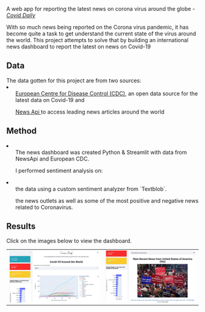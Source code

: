 A web app for reporting the latest news on corona virus around the globe - [*Covid Daily*](https://secure-sierra-43846.herokuapp.com)

With so much news being reported on the Corona virus pandemic, it has become quite a task to get understand the current state of the virus around the world. This project attempts to solve that by building an international news dashboard to report the latest on news on Covid-19

<h2> Data </h2>
The data gotten for this project are from two sources:
<li> 
  <ol> <a href= "https://opendata.ecdc.europa.eu/covid19/casedistribution/csv"> European Centre for Disease Control (CDC)</a>, an open data source for the latest data on Covid-19 and  </ol>
  <ol> <a href= "https://newsapi.org/"> News Api </a> to access leading news articles around the world </ol>
</li>

<h2> Method </h2>
<li>
  <ul>The news dashboard was created Python & Streamlit with data from NewsApi and European CDC. </ul>
  <ul> I performed sentiment analysis on: </ul>
    <li> <ul>the data using a custom sentiment analyzer from `Textblob`.  </ul>
      <ul> the news outlets as well as some of the most positive and negative news related to Coronavirus.  </ul>
    </li>    
</li>

 
 <h2> Results </h2>
 Click on the images below to view the dashboard.

<table style="width:100%">
  <tr>
    <td><a href="https://secure-sierra-43846.herokuapp.com"><img src="images/covid-p1.png"></td>  
    <td><a href="https://secure-sierra-43846.herokuapp.com"><img src="images/cover-p2.jpg"> </td>   
  </tr>
</table>
  
